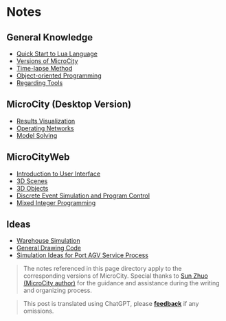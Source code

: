 # Notes
## General Knowledge
- [Quick Start to Lua Language](./lua.md)
- [Versions of MicroCity](./versions.md)
- [Time-lapse Method](./timelapse.md)
- [Object-oriented Programming](./oop.md)
- [Regarding Tools](./tools.md)

## MicroCity (Desktop Version)
- [Results Visualization](./visualization.md)
- [Operating Networks](./network.md)
- [Model Solving](./lp.md)

## MicroCityWeb
- [Introduction to User Interface](./web-ui.md)
- [3D Scenes](./3d-scene.md)
- [3D Objects](./3d-objects.md)
- [Discrete Event Simulation and Program Control](./event-scheduling.md)
- [Mixed Integer Programming](./mip.md)

## Ideas
- [Warehouse Simulation](./warehouse-simulation.md)
- [General Drawing Code](./plots.md)
- [Simulation Ideas for Port AGV Service Process](./cy-simulation.md)

> The notes referenced in this page directory apply to the corresponding versions of MicroCity. Special thanks to [Sun Zhuo (MicroCity author)](https://github.com/sunzhuo) for the guidance and assistance during the writing and organizing process.

> This post is translated using ChatGPT, please [**feedback**](https://github.com/huuhghhgyg/MicroCityNotes/issues/new) if any omissions.